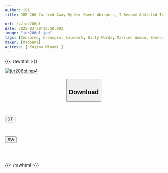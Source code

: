 ```yaml
---
author: j91
title: JUR-206 Carried Away By Her Sweet Whispers, I Became Addicted To Sex With Married Women, Staying At Home With Them Until I Had To Repeat A Year Of College... Minami Kojima

url: /v/jur206pl
date: 2025-03-20T16:50:00Z
image: "jur206pl.jpg"
tags: [Censored, Creampie, Solowork, Dirty Words, Married Woman, Slender, Mature Woman	]
maker: [Madonna]
actress: [ Kojima Minami ]
---
```



{{< rawhtml >}}

<div class="video" data-videoid="vl4jBGD8gZf43G8">
    <a href="javascript:;">
        <img src="/v/jur206pl/jur206pl.jpg" width="WIDTH" height="HEIGHT" alt="jur206pl.mp4" loading="lazy">
    </a>
</div>

<script type="text/javascript" src="https://j91.asia/asset/on-demand-st.js"></script>

<br>
  <link rel="stylesheet" href="https://j91.asia/asset/bs5.css">
  
  <center>
  <button class="btn btn-primary" type="button" data-bs-toggle="collapse" data-bs-target=".multi-collapse" aria-expanded="false" aria-controls="multiCollapseExample1 multiCollapseExample2"><h2>Download</h2></button></center>
</p>
<div class="row">
  <div class="col">
    <div class="collapse multi-collapse" id="multiCollapseExample1">
      <div class="card card-body">
	      	      <br>
<div class="buttons">  
<p><a href="/v/jur206pl/st.html" target="_blank"><button class="btn-hover color-3"><i class="fa fa-download"></i> ST</button></a></p></div>
    </div>
  </div>
</div>
  <div class="col">
    <div class="collapse multi-collapse" id="multiCollapseExample2">
      <div class="card card-body">
	      <br>
<div class="buttons">
<p><a href="/v/jur206pl/sw.html" target="_blank"><button class="btn-hover color-2"><i class="fa fa-download"></i> SW</button></a></p></div>
<br><br>
      </div>
    </div>
  </div>
</div>

{{< /rawhtml >}}